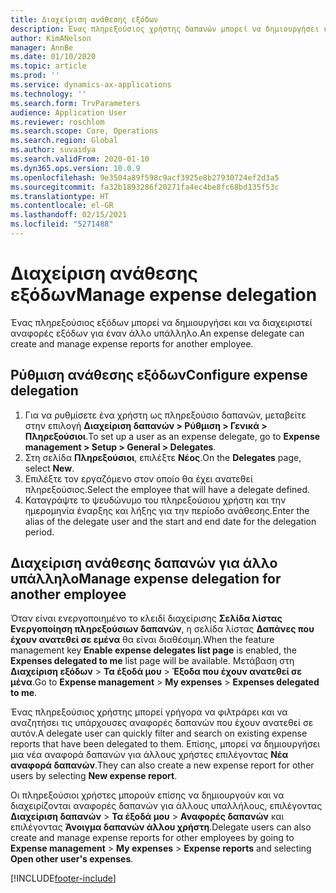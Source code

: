 ```yaml
---
title: Διαχείριση ανάθεσης εξόδων
description: Ένας πληρεξούσιος χρήστης δαπανών μπορεί να δημιουργήσει και να διαχειριστεί αναφορές δαπανών για έναν άλλο υπάλληλο στον οργανισμό.
author: KimANelson
manager: AnnBe
ms.date: 01/10/2020
ms.topic: article
ms.prod: ''
ms.service: dynamics-ax-applications
ms.technology: ''
ms.search.form: TrvParameters
audience: Application User
ms.reviewer: roschlom
ms.search.scope: Core, Operations
ms.search.region: Global
ms.author: suvaidya
ms.search.validFrom: 2020-01-10
ms.dyn365.ops.version: 10.0.9
ms.openlocfilehash: 9e3504a89f598c9acf3925e8b27930724ef2d3a5
ms.sourcegitcommit: fa32b1893286f20271fa4ec4be8fc68bd135f53c
ms.translationtype: HT
ms.contentlocale: el-GR
ms.lasthandoff: 02/15/2021
ms.locfileid: "5271488"
---
```

# <a name="manage-expense-delegation"></a><span data-ttu-id="133e7-103">Διαχείριση ανάθεσης εξόδων</span><span class="sxs-lookup"><span data-stu-id="133e7-103">Manage expense delegation</span></span>

<span data-ttu-id="133e7-104">Ένας πληρεξούσιος εξόδων μπορεί να δημιουργήσει και να διαχειριστεί αναφορές εξόδων για έναν άλλο υπάλληλο.</span><span class="sxs-lookup"><span data-stu-id="133e7-104">An expense delegate can create and manage expense reports for another employee.</span></span>

## <a name="configure-expense-delegation"></a><span data-ttu-id="133e7-105">Ρύθμιση ανάθεσης εξόδων</span><span class="sxs-lookup"><span data-stu-id="133e7-105">Configure expense delegation</span></span>

1. <span data-ttu-id="133e7-106">Για να ρυθμίσετε ένα χρήστη ως πληρεξούσιο δαπανών, μεταβείτε στην επιλογή **Διαχείριση δαπανών > Ρύθμιση > Γενικά > Πληρεξούσιοι**.</span><span class="sxs-lookup"><span data-stu-id="133e7-106">To set up a user as an expense delegate, go to **Expense management > Setup > General > Delegates**.</span></span>
2. <span data-ttu-id="133e7-107">Στη σελίδα **Πληρεξούσιοι**, επιλέξτε **Νέος**.</span><span class="sxs-lookup"><span data-stu-id="133e7-107">On the **Delegates** page, select **New**.</span></span>
3. <span data-ttu-id="133e7-108">Επιλέξτε τον εργαζόμενο στον οποίο θα έχει ανατεθεί πληρεξούσιος.</span><span class="sxs-lookup"><span data-stu-id="133e7-108">Select the employee that will have a delegate defined.</span></span> 
4. <span data-ttu-id="133e7-109">Καταγράψτε το ψευδώνυμο του πληρεξούσιου χρήστη και την ημερομηνία έναρξης και λήξης για την περίοδο ανάθεσης.</span><span class="sxs-lookup"><span data-stu-id="133e7-109">Enter the alias of the delegate user and the start and end date for the delegation period.</span></span>

## <a name="manage-expense-delegation-for-another-employee"></a><span data-ttu-id="133e7-110">Διαχείριση ανάθεσης δαπανών για άλλο υπάλληλο</span><span class="sxs-lookup"><span data-stu-id="133e7-110">Manage expense delegation for another employee</span></span>

<span data-ttu-id="133e7-111">Όταν είναι ενεργοποιημένο το κλειδί διαχείρισης **Σελίδα λίστας Ενεργοποίηση πληρεξούσιων δαπανών**, η σελίδα λίστας **Δαπάνες που έχουν ανατεθεί σε εμένα** θα είναι διαθέσιμη.</span><span class="sxs-lookup"><span data-stu-id="133e7-111">When the feature management key **Enable expense delegates list page** is enabled, the **Expenses delegated to me** list page will be available.</span></span> <span data-ttu-id="133e7-112">Μετάβαση στη **Διαχείριση εξόδων** > **Τα έξοδά μου** > **Έξοδα που έχουν ανατεθεί σε μένα**.</span><span class="sxs-lookup"><span data-stu-id="133e7-112">Go to **Expense management** > **My expenses** > **Expenses delegated to me**.</span></span>

<span data-ttu-id="133e7-113">Ένας πληρεξούσιος χρήστης μπορεί γρήγορα να φιλτράρει και να αναζητήσει τις υπάρχουσες αναφορές δαπανών που έχουν ανατεθεί σε αυτόν.</span><span class="sxs-lookup"><span data-stu-id="133e7-113">A delegate user can quickly filter and search on existing expense reports that have been delegated to them.</span></span> <span data-ttu-id="133e7-114">Επίσης, μπορεί να δημιουργήσει μια νέα αναφορά δαπανών για άλλους χρήστες επιλέγοντας **Νέα αναφορά δαπανών**.</span><span class="sxs-lookup"><span data-stu-id="133e7-114">They can also create a new expense report for other users by selecting **New expense report**.</span></span>

<span data-ttu-id="133e7-115">Οι πληρεξούσιοι χρήστες μπορούν επίσης να δημιουργούν και να διαχειρίζονται αναφορές δαπανών για άλλους υπαλλήλους, επιλέγοντας **Διαχείριση δαπανών** > **Τα έξοδά μου** > **Αναφορές δαπανών** και επιλέγοντας **Άνοιγμα δαπανών άλλου χρήστη**.</span><span class="sxs-lookup"><span data-stu-id="133e7-115">Delegate users can also create and manage expense reports for other employees by going to **Expense management** > **My expenses** > **Expense reports** and selecting **Open other user's expenses**.</span></span>


[!INCLUDE[footer-include](../includes/footer-banner.md)]